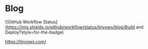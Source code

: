 Blog
==

![GitHub Workflow Status](https://img.shields.io/github/workflow/status/linyows/blog/Build and Deploy?style=for-the-badge)

https://linyows.com/
